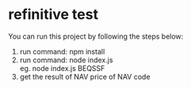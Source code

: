 ﻿# refinitive test
 You can run this project by following the steps below:
 1. run command: npm install
 2. run command: node index.js <NAV code>
     eg. node index.js BEQSSF
 3. get the result of NAV price of NAV code
 
